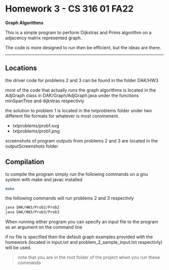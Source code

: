 # Homework 3 - CS 316 01 FA22

**Graph Algorithms**

This is a simple program to perform Dijkstras and Prims algorithm on a adjacency matrix represented graph.

The code is more designed to run then be efficient, but the ideas are there.

---

## Locations

the driver code for problems 2 and 3 can be found in the folder DAK/HW3

most of the code that actually runs the graph algorithms is located in the AdjGraph class in DAK/Graph/AdjGraph.java under the functions minSpanTree and dijkstras respectivly

the solution to problem 1 is located in the txtproblems folder under two different file formats for whatever is most convinenent.

- txtproblems/prob1.svg
- txtproblems/prob1.png

screenshots of program outputs from problems 2 and 3 are located in the outputScreenshots folder


## Compilation

to compile the program simply run the following commands on a gnu system with make and javac installed

```bash
make
```

the following commands will run problems 2 and 3 respectivly

```bash
java DAK/HW3/Prob2/Prob2
java DAK/HW3/Prob3/Prob3
```

When running either program you can specify an input file to the program as an argument on the command line

if no file is specified then the default graph examples provided with the homework (located in input.txt and problem_2_sample_input.txt respectivly) will be used.

> note that you are in the root folder of the project when you run these commands